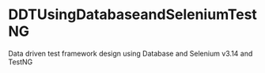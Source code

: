 

# DDTUsingDatabaseandSeleniumTestNG
Data driven test framework design  using Database and Selenium v3.14 and TestNG


